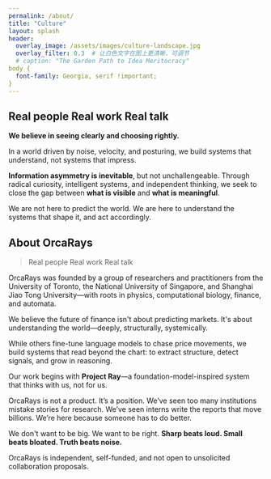 ```yaml
---
permalink: /about/
title: "Culture"
layout: splash
header:
  overlay_image: /assets/images/culture-landscape.jpg
  overlay_filter: 0.3  # 让白色文字在图上更清晰，可调节
  # caption: "The Garden Path to Idea Meritocracy"
body {
  font-family: Georgia, serif !important;
}
---
```


## Real people  Real work  Real talk

**We believe in seeing clearly and choosing rightly.**

In a world driven by noise, velocity, and posturing, we build systems that understand, not systems that impress.

**Information asymmetry is inevitable**, but not unchallengeable. Through radical curiosity, intelligent systems, and independent thinking, we seek to close the gap between **what is visible** and **what is meaningful**.

We are not here to predict the world. We are here to understand the systems that shape it, and act accordingly.



## About OrcaRays

>Real people  Real work  Real talk

OrcaRays was founded by a group of researchers and practitioners from the University of Toronto, the National University of Singapore, and Shanghai Jiao Tong University—with roots in physics, computational biology, finance, and automata.

We believe the future of finance isn't about predicting markets.
 It's about understanding the world—deeply, structurally, systemically.

While others fine-tune language models to chase price movements, we build systems that read beyond the chart:
 to extract structure, detect signals, and grow in reasoning.

Our work begins with **Project Ray**—a foundation-model-inspired system that thinks with us, not for us.

OrcaRays is not a product. It’s a position.
 We’ve seen too many institutions mistake stories for research.
 We’ve seen interns write the reports that move billions.
 We’re here because someone has to do better.

We don't want to be big.
 We want to be right.
 **Sharp beats loud. Small beats bloated. Truth beats noise.**

OrcaRays is independent, self-funded, and not open to unsolicited collaboration proposals.